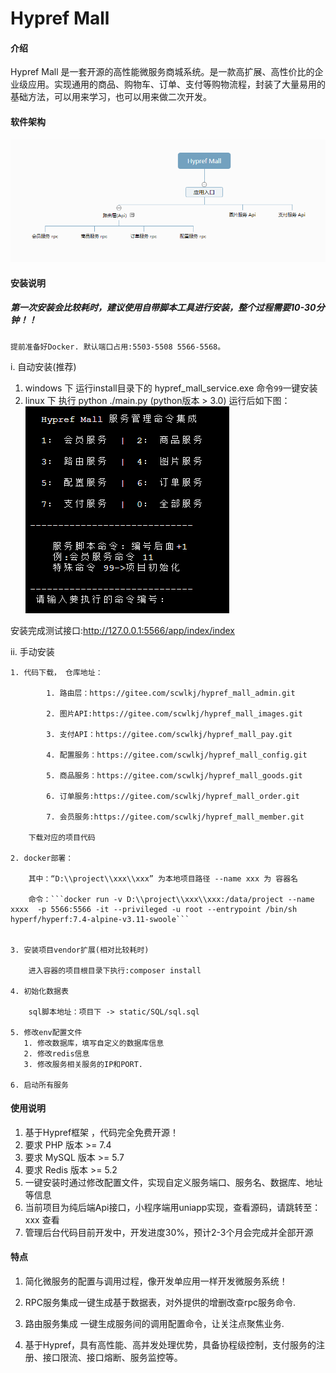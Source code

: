 # Hypref Mall

#### 介绍
Hypref Mall 是一套开源的高性能微服务商城系统。是一款高扩展、高性价比的企业级应用。实现通用的商品、购物车、订单、支付等购物流程，封装了大量易用的基础方法，可以用来学习，也可以用来做二次开发。


#### 软件架构
![软件架构说明](images/123.png)


#### 安装说明
##### 第一次安装会比较耗时，建议使用自带脚本工具进行安装，整个过程需要10-30分钟！！

    提前准备好Docker. 默认端口占用:5503-5508 5566-5568。

i. 自动安装(推荐)
   1. windows 下 运行install目录下的 hypref_mall_service.exe 命令``99``一键安装
   2. linux 下 执行 python ./main.py (python版本 > 3.0)
    运行后如下图：
   ![脚本运行画面截图](images/run.png)

   安装完成测试接口:http://127.0.0.1:5566/app/index/index 

ii. 手动安装

    1. 代码下载， 仓库地址：

            1. 路由层：https://gitee.com/scwlkj/hypref_mall_admin.git

            2. 图片API:https://gitee.com/scwlkj/hypref_mall_images.git

            3. 支付API：https://gitee.com/scwlkj/hypref_mall_pay.git

            4. 配置服务：https://gitee.com/scwlkj/hypref_mall_config.git

            5. 商品服务：https://gitee.com/scwlkj/hypref_mall_goods.git

            6. 订单服务:https://gitee.com/scwlkj/hypref_mall_order.git

            7. 会员服务:https://gitee.com/scwlkj/hypref_mall_member.git
        
        下载对应的项目代码    

    2. docker部署：

        其中：“D:\\project\\xxx\\xxx” 为本地项目路径 --name xxx 为 容器名

        命令：```docker run -v D:\\project\\xxx\\xxx:/data/project --name xxxx  -p 5566:5566 -it --privileged -u root --entrypoint /bin/sh         hyperf/hyperf:7.4-alpine-v3.11-swoole```


    3. 安装项目vendor扩展(相对比较耗时)

        进入容器的项目根目录下执行:composer install

    4. 初始化数据表

        sql脚本地址：项目下 -> static/SQL/sql.sql

    5. 修改env配置文件
       1. 修改数据库，填写自定义的数据库信息
       2. 修改redis信息
       3. 修改服务相关服务的IP和PORT.

    6. 启动所有服务


#### 使用说明

1. 基于Hypref框架 ，代码完全免费开源！
2. 要求 PHP 版本 >= 7.4
3. 要求 MySQL 版本 >= 5.7
4. 要求 Redis 版本 >= 5.2
5. 一键安装时通过修改配置文件，实现自定义服务端口、服务名、数据库、地址等信息
6. 当前项目为纯后端Api接口，小程序端用uniapp实现，查看源码，请跳转至：xxx 查看
7. 管理后台代码目前开发中，开发进度30%，预计2-3个月会完成并全部开源

#### 特点

1. 简化微服务的配置与调用过程，像开发单应用一样开发微服务系统！

2. RPC服务集成一键生成基于数据表，对外提供的增删改查rpc服务命令.

3. 路由服务集成 一键生成服务间的调用配置命令，让关注点聚焦业务.
4. 基于Hypref，具有高性能、高并发处理优势，具备协程级控制，支付服务的注册、接口限流、接口熔断、服务监控等。
